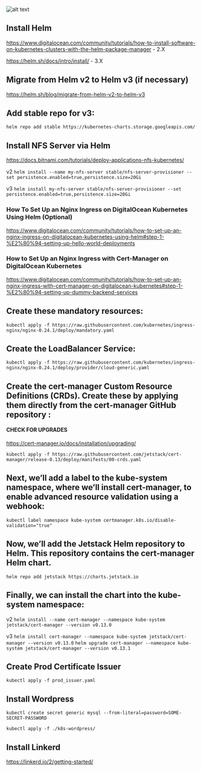 ![alt text][logo]

[logo]: https://render.bitstrips.com/v2/cpanel/2f035389-9fb0-4713-99ae-2197e2658b00-040b2115-5ca8-447a-a6d2-5bb598966491-v1.png?transparent=1&palette=1 "Coronavirus!"

<h2>Install Helm</h2>

https://www.digitalocean.com/community/tutorials/how-to-install-software-on-kubernetes-clusters-with-the-helm-package-manager - 2.X

https://helm.sh/docs/intro/install/ - 3.X


<h2>Migrate from Helm v2 to Helm v3 (if necessary)</h2>

https://helm.sh/blog/migrate-from-helm-v2-to-helm-v3


<h2>Add stable repo for v3:</h2>

`helm repo add stable https://kubernetes-charts.storage.googleapis.com/`


<h2>Install NFS Server via Helm</h2>

https://docs.bitnami.com/tutorials/deploy-applications-nfs-kubernetes/

v2
`helm install --name my-nfs-server stable/nfs-server-provisioner --set persistence.enabled=true,persistence.size=20Gi`

v3
`helm install my-nfs-server stable/nfs-server-provisioner --set persistence.enabled=true,persistence.size=20Gi`


<h3>How To Set Up an Nginx Ingress on DigitalOcean Kubernetes Using Helm (Optional)</h3>

https://www.digitalocean.com/community/tutorials/how-to-set-up-an-nginx-ingress-on-digitalocean-kubernetes-using-helm#step-1-%E2%80%94-setting-up-hello-world-deployments

<h3>How to Set Up an Nginx Ingress with Cert-Manager on DigitalOcean Kubernetes</h3>

https://www.digitalocean.com/community/tutorials/how-to-set-up-an-nginx-ingress-with-cert-manager-on-digitalocean-kubernetes#step-1-%E2%80%94-setting-up-dummy-backend-services


<h2>Create these mandatory resources:</h2>

`kubectl apply -f https://raw.githubusercontent.com/kubernetes/ingress-nginx/nginx-0.24.1/deploy/mandatory.yaml`


<h2>Create the LoadBalancer Service:</h2>

`kubectl apply -f https://raw.githubusercontent.com/kubernetes/ingress-nginx/nginx-0.24.1/deploy/provider/cloud-generic.yaml`



<h2>Create the cert-manager Custom Resource Definitions (CRDs). Create these by applying them directly from the cert-manager GitHub repository :</h2>

<h4>CHECK FOR UPGRADES</h4>
  
https://cert-manager.io/docs/installation/upgrading/

`kubectl apply -f https://raw.githubusercontent.com/jetstack/cert-manager/release-0.13/deploy/manifests/00-crds.yaml`

<h2>Next, we’ll add a label to the kube-system namespace, where we’ll install cert-manager, to enable advanced resource validation using a webhook:</h2>

`kubectl label namespace kube-system certmanager.k8s.io/disable-validation="true"`

<h2>Now, we’ll add the Jetstack Helm repository to Helm. This repository contains the cert-manager Helm chart.</h2>

`helm repo add jetstack https://charts.jetstack.io`

<h2>Finally, we can install the chart into the kube-system namespace:</h2>

v2
`helm install --name cert-manager --namespace kube-system jetstack/cert-manager --version v0.13.0`

v3
`helm install cert-manager --namespace kube-system jetstack/cert-manager --version v0.13.0`
`helm upgrade cert-manager --namespace kube-system jetstack/cert-manager --version v0.13.1`



<h2>Create Prod Certificate Issuer</h2>

`kubectl apply -f prod_issuer.yaml`


<h2>Install Wordpress</h2>

`kubectl create secret generic mysql --from-literal=password=SOME-SECRET-PASSWORD`

`kubectl apply -f ./k8s-wordpress/`


<h2>Install Linkerd</h2>

https://linkerd.io/2/getting-started/





